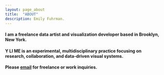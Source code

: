 ```yaml
---
layout: page_about
title:  "ABOUT"
description: Emily Fuhrman.
---
```

#### I am a freelance data artist and visualization developer based in Brooklyn, New York. 

#### Y LI ME is an experimental, multidisciplinary practice focusing on research, collaboration, and data-driven visual systems. 

#### Please [email](mailto:emily.c.fuhrman@gmail.com) for freelance or work inquiries. 